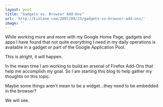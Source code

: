 ```yaml
---
layout: post
title: "Gadgets vs. Browser Add-Ons"
url: 'http://kinlane.com/2007/09/23/gadgets-vs-browser-add-ons/'
image: ''
---
```


While working more and more with my Google Home Page, gadgets and apps I have found that not quite everything I need in my daily operations is available in a gadget or part of the Google Application Pool.

This is alright, it will happen.

In the mean time I am working to build an arsenal of Firefox Add-Ons that help me accomplish my goal. So I am starting this blog to help gather my thoughts on this topic.

Maybe some things aren't mean to be a widget...they need to be embedded in the browser?

We will see.